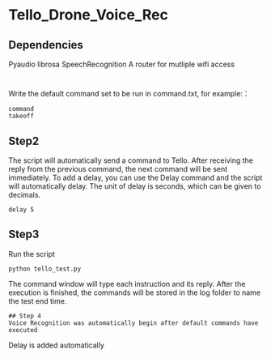 # Tello_Drone_Voice_Rec
## Dependencies
Pyaudio
librosa
SpeechRecognition
A router for mutliple wifi access
#
Write the default command set to be run in command.txt, for example:：
```
command
takeoff
```
## Step2
The script will automatically send a command to Tello. After receiving the reply from the previous command, the next command will be sent immediately.
To add a delay, you can use the Delay command and the script will automatically delay. The unit of delay is seconds, which can be given to decimals.
```
delay 5
```
## Step3
Run the script
```
python tello_test.py 
```
The command window will type each instruction and its reply. After the execution is finished, the commands will be stored in the log folder to name the test end time.
```
## Step 4
Voice Recognition was automatically begin after default commands have executed
```
Delay is added automatically 
```
